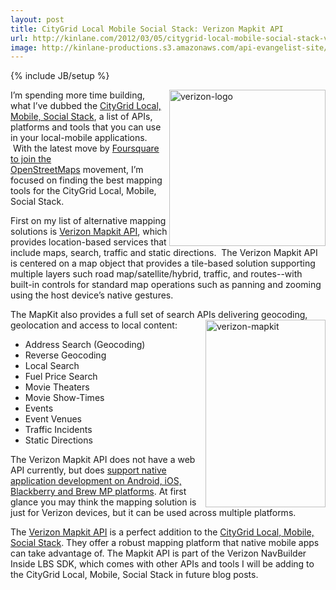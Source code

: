 ```yaml
---
layout: post
title: CityGrid Local Mobile Social Stack: Verizon Mapkit API
url: http://kinlane.com/2012/03/05/citygrid-local-mobile-social-stack-verizon-mapkit-api/
image: http://kinlane-productions.s3.amazonaws.com/api-evangelist-site/blog/verizon-logo.jpg
---
```

{% include JB/setup %}
<p>
     <a title="Verizon Mapkit API" href="http://developer.verizon.com/content/vdc/en/verizon-tools-apis/verizon_apis/navbuilder-inside-sdk/verizon-toolsandapis-NBI-tech-resources/verizon-nbi-map-kit-api-reference.html"><img class="aligncenter size-medium wp-image-814" title="verizon-logo" src="http://www.citygridmedia.com/developer/wp-content/uploads/2012/03/verizon-logo1-300x193.jpg"  width="250" align="right" /></a>I’m spending more time building, what I’ve dubbed the <a title="CityGrid Local, Mobile, Social Stack" href="http://www.citygridmedia.com/developer/blog/tag/stack/">CityGrid Local, Mobile, Social Stack</a>, a list of APIs, platforms and tools that you can use in your local-mobile applications.  With the latest move by <a title="Foursquare to join the OpenStreetMaps" href="http://blog.programmableweb.com/2012/03/01/how-foursquare-dropped-google-and-joined-the-openstreetmap-movement/">Foursquare to join the OpenStreetMaps</a> movement, I’m focused on finding the best mapping tools for the CityGrid Local, Mobile, Social Stack.
</p>
<p>
     First on my list of alternative mapping solutions is <a title="Verizon Mapkit API" href="http://developer.verizon.com/content/vdc/en/verizon-tools-apis/verizon_apis/navbuilder-inside-sdk/verizon-toolsandapis-NBI-tech-resources/verizon-nbi-map-kit-api-reference.html">Verizon Mapkit API</a>, which provides location-based services that include maps, search, traffic and static directions.  The Verizon Mapkit API is centered on a map object that provides a tile-based solution supporting multiple layers such road map/satellite/hybrid, traffic, and routes--with built-in controls for standard map operations such as panning and zooming using the host device’s native gestures.
</p>
<p>
     The MapKit also provides a full set of search APIs delivering geocoding, geolocation and access to local content:<a title="Verizon Mapkit API" href="http://developer.verizon.com/content/vdc/en/verizon-tools-apis/verizon_apis/navbuilder-inside-sdk/verizon-toolsandapis-NBI-tech-resources/verizon-nbi-map-kit-api-reference.html"><img class="aligncenter size-medium wp-image-815" title="verizon-mapkit" src="http://www.citygridmedia.com/developer/wp-content/uploads/2012/03/verizon-mapkit-192x300.png"  width="192" height="300" align="right" /></a>
</p>
<ul class="mainlist">
     <li>Address Search (Geocoding)
     </li>
     <li>Reverse Geocoding
     </li>
     <li>Local Search
     </li>
     <li>Fuel Price Search
     </li>
     <li>Movie Theaters
     </li>
     <li>Movie Show-Times
     </li>
     <li>Events
     </li>
     <li>Event Venues
     </li>
     <li>Traffic Incidents
     </li>
     <li>Static Directions
     </li>
</ul>
<p>
     The Verizon Mapkit API does not have a web API currently, but does <a href="http://developer.verizon.com/content/vdc/en/verizon-tools-apis/verizon_apis/navbuilder-inside-sdk/verizon-nbi-supported-devices.html">support native application development on Android, iOS, Blackberry and Brew MP platforms</a>. At first glance you may think the mapping solution is just for Verizon devices, but it can be used across multiple platforms.
</p>
<p>
     The <a title="Verizon Mapkit API" href="http://developer.verizon.com/content/vdc/en/verizon-tools-apis/verizon_apis/navbuilder-inside-sdk/verizon-toolsandapis-NBI-tech-resources/verizon-nbi-map-kit-api-reference.html">Verizon Mapkit API</a> is a perfect addition to the <a title="CityGrid Local, Mobile, Social Stack" href="http://www.citygridmedia.com/developer/blog/tag/stack/">CityGrid Local, Mobile, Social Stack</a>. They offer a robust mapping platform that native mobile apps can take advantage of. The Mapkit API is part of the Verizon NavBuilder Inside LBS SDK, which comes with other APIs and tools I will be adding to the CityGrid Local, Mobile, Social Stack in future blog posts.
</p>